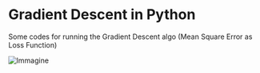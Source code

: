 # Gradient Descent in Python
Some codes for running the Gradient Descent algo (Mean Square Error as Loss Function)

![Immagine](https://github.com/user-attachments/assets/31564fda-4927-41bf-8707-b256c026f20e)

